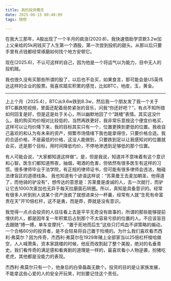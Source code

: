```yaml
---
title: 我的投资概念
date: 2025-06-15 00:48:09
tags: 随想

---
```


在我大三那年，A股出现了一个半月的疯涨(2020.8)，我快速借助学贷款3.2w加上父亲给的5k闲钱买了人生第一个酒股，第一次尝到投机的甜头。从那以后只要手里有点钱都经常琢磨如何找个地方安顿它。

现在(2025.6)，不认可这样的自己，因为他是一个将运气以为能力，目中无人的投机贼。

我也很久没有买那些所谓的股了，以后也不会买，如果食言，那可能会是US英伟达这样的企业的股票。我喜欢踏实积累的感觉，比如BTC，地皮，玉，黄金。

---



上上个月（2025.4），BTC从9.6w跌到8.3w，然后我一个朋友发了我一个关于BTC暴跌短视频，里面还配着局势紧张的音乐，问我“你还好吧？”，有点不知所措如何回复是好，但是这是处于关心，所以幽默地回了个“跳楼”表情。其实这没什么，我的购买均价相对比较低的，当然再跌更好，我非常乐意按这个便宜价格买，这样可以让均价降下来，我的目标其实只有一个，位置更换到更低的位置。我收自己喜欢的和认为有未来的资产，频繁市场情绪下我也能拿得住，只要价格合适。我的合适价格，不是最低的价格，这没人能做到，只要跌到足以让我感知对的位置就会买，还是那个目标，用时间降低均价，不停地渗透到足够低的那个位置。

有人可能会说，“大家都知道这样做”。是，但是我说，知道并不意味着有这个意识和心智。医生们都知道熬夜，抽烟，喝酒的危害，但依然有很多医生有这样的习惯。很多律师毕业于法学院，有正规的律师证书，但可能有很多律师会违法，触碰法律盲区的道德线条。 我也知道有个谚语这样说：“苏莱曼王去麦加朝圣，他得道了，而他骑的驴没有”，想传达的意思是：苏莱曼是虔诚的人，去一次就行，而驴让它去1000次麦加也无异于每天拉磨面石转圈。所以，真知是具备意识的。经常有很多人听到别人说某个资产涨疯了就想进来分一杯羹，经常有人就“生死有命富贵在天”开10倍杠杆，这不是勇，而是莽，莽就是没有意识。

我觉得一点点会投资的人往往看上去是平平无奇没有故事的，所谓的那些能够提前埋伏的人，都是因年复一年积累后占到那个不太容易亏损的位置的人。不应该盲目去跟随“搏一搏，单车变摩托”、“置于死地而后生”这些只打鸡血不讲策略的煽动，一个合格60分的投资者，是不会轻易将自己置于险境的。为什么我们喜欢看杰西利·弗莫尔？因为传奇，杰西利·弗莫尔在1929年赌上全部家当以25倍杠杆梭哈做空，人人喊萧条，资本家跳楼的时候，他反而收割起了整个美股，绝对的名垂青史。我们看传奇的满足感和看爽剧的道理是一样的，最喜欢看小人物逆袭，扮猪吃老虎，其他都是没能力的表现。

杰西利·弗莫尔只有一个，他身后的白骨磊磊无数个。投资的目的是让家族发展，不能拿这些心爱的人的安全开玩笑，时刻要记住这个责任。

